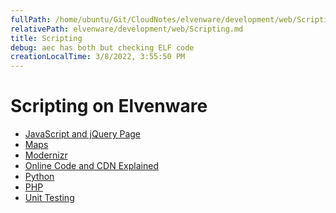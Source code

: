 ```yaml
---
fullPath: /home/ubuntu/Git/CloudNotes/elvenware/development/web/Scripting.md
relativePath: elvenware/development/web/Scripting.md
title: Scripting
debug: aec has both but checking ELF code
creationLocalTime: 3/8/2022, 3:55:50 PM
---
```


<!-- toc -->
<!-- tocstop -->

Scripting on Elvenware
======================

-	[JavaScript and jQuery Page](/charlie/development/web/JavaScript/index.html)
-	[Maps](/charlie/development/web/MapWeb/index.html)
-	[Modernizr](/charlie/development/web/Modernizr/index.html)
-	[Online Code and CDN Explained](/web-guide/CdnExplained.html)
-	[Python](/charlie/development/web/Python/index.html)
-	[PHP](/charlie/development/web/Php)
-	[Unit Testing](/charlie/development/web/UnitTests)
